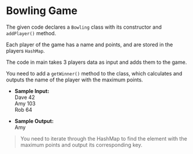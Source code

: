 # Bowling Game

The given code declares a ```Bowling``` class with its constructor and ```addPlayer()``` method.

Each player of the game has a name and points, and are stored in the players ```HashMap```.

The code in main takes 3 players data as input and adds them to the game.

You need to add a ```getWinner()``` method to the class, which calculates and outputs the name of the player with the maximum points.

- **Sample Input:**<br>
Dave 42<br>
Amy 103<br>
Rob 64

- **Sample Output:**<br>
Amy

>You need to iterate through the HashMap to find the element with the maximum points and output its corresponding key.
